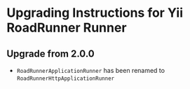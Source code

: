 # Upgrading Instructions for Yii RoadRunner Runner

## Upgrade from 2.0.0

* `RoadRunnerApplicationRunner` has been renamed to `RoadRunnerHttpApplicationRunner`
